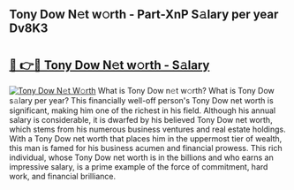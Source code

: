 ## Tony Dow N𝚎t w𝚘rth - Part-XnP S𝚊lary per year Dv8K3

# <h2><a href="http://gc0uub.nevu.top/?p=Tony+Dow">🔗 👉🔴 Tony Dow N𝚎t w𝚘rth - S𝚊lary</a></h2>

[![Tony Dow N𝚎t W𝚘rth](https://i.imgur.com/Oavwk0R.jpeg)](http://gc0uub.nevu.top/?p=Tony+Dow)
What is Tony Dow n𝚎t w𝚘rth? What is Tony Dow s𝚊lary per year?
This financially well-off person's Tony Dow net worth is significant, making him one of the richest in his field. Although his annual salary is considerable, it is dwarfed by his believed Tony Dow net worth, which stems from his numerous business ventures and real estate holdings. With a Tony Dow net worth that places him in the uppermost tier of wealth, this man is famed for his business acumen and financial prowess. This rich individual, whose Tony Dow net worth is in the billions and who earns an impressive salary, is a prime example of the force of commitment, hard work, and financial brilliance.
